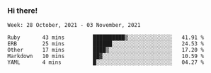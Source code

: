 ### Hi there!

<!--START_SECTION:waka-->
```text
Week: 28 October, 2021 - 03 November, 2021

Ruby       43 mins         ██████████▒░░░░░░░░░░░░░░   41.91 % 
ERB        25 mins         ██████░░░░░░░░░░░░░░░░░░░   24.53 % 
Other      17 mins         ████▒░░░░░░░░░░░░░░░░░░░░   17.20 % 
Markdown   10 mins         ██▓░░░░░░░░░░░░░░░░░░░░░░   10.59 % 
YAML       4 mins          █░░░░░░░░░░░░░░░░░░░░░░░░   04.27 % 
```
<!--END_SECTION:waka-->
